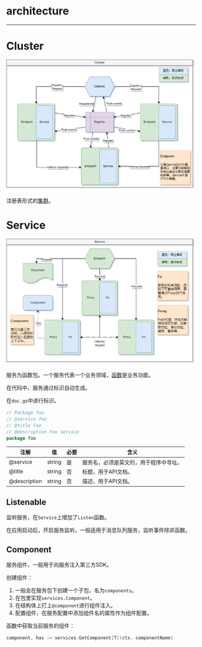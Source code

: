 # architecture

---

# Cluster
![Cluster](https://github.com/aacfactory/fns/blob/main/docs/cluster.png "Cluster")

注册表形式的[集群](https://github.com/aacfactory/fns/blob/main/docs/cluster.md)。
# Service
![Service](https://github.com/aacfactory/fns/blob/main/docs/service.png "Service")

服务为函数包。一个服务代表一个业务领域，[函数](https://github.com/aacfactory/fns/blob/main/docs/fn.md)是业务功能。

在代码中，服务通过标识自动生成。

在`doc.go`中进行标识。
```go
// Package foo
// @service foo
// @title Foo
// @description Foo service
package foo
```
| 注解           | 值      | 必要 | 含义                  |
|--------------|--------|----|---------------------|
| @service     | string | 是  | 服务名，必须是英文的，用于程序中寻址。 |
| @title       | string | 否  | 标题，用于API文档。         |
| @description | string | 否  | 描述，用于API文档。         |

## Listenable
监听服务，在`Service`上增加了`Listen`函数。 

在应用启动后，开启服务监听。一般适用于消息队列服务，监听事件除非函数。

## Component
服务组件，一般用于向服务注入第三方SDK。

创建组件：
1. 一般会在服务包下创建一个子包，名为`components`。
2. 在包里实现`services.Component`。
3. 在结构体上打上`@component`进行组件注入。
4. 配置组件，在服务配置中添加组件名的属性作为组件配置。

函数中获取当前服务的组件：
```go
component, has := services.GetComponent[T](ctx, componentName)
```